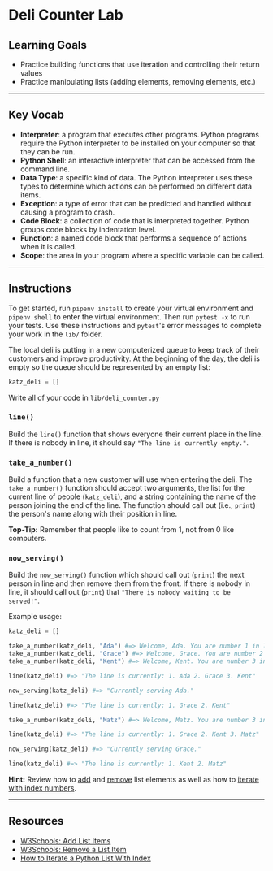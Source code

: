 # Deli Counter Lab

## Learning Goals

- Practice building functions that use iteration and controlling their return
  values
- Practice manipulating lists (adding elements, removing elements, etc.)

***

## Key Vocab

- **Interpreter**: a program that executes other programs. Python programs
require the Python interpreter to be installed on your computer so that they
can be run.
- **Python Shell**: an interactive interpreter that can be accessed from the
command line.
- **Data Type**: a specific kind of data. The Python interpreter uses these
types to determine which actions can be performed on different data items.
- **Exception**: a type of error that can be predicted and handled without
causing a program to crash.
- **Code Block**: a collection of code that is interpreted together. Python
groups code blocks by indentation level.
- **Function**: a named code block that performs a sequence of actions when it
is called.
- **Scope**: the area in your program where a specific variable can be called.

***

## Instructions

To get started, run `pipenv install` to create your virtual environment and
`pipenv shell` to enter the virtual environment. Then run `pytest -x` to run
your tests. Use these instructions and `pytest`'s error messages to complete
your work in the `lib/` folder.

The local deli is putting in a new computerized queue to keep track of their
customers and improve productivity. At the beginning of the day, the deli is
empty so the queue should be represented by an empty list:

```py
katz_deli = []
```

Write all of your code in `lib/deli_counter.py`

### `line()`

Build the `line()` function that shows everyone their current place in the line.
If there is nobody in line, it should say `"The line is currently empty."`.

### `take_a_number()`

Build a function that a new customer will use when entering the deli. The
`take_a_number()` function should accept two arguments, the list for the current
line of people (`katz_deli`), and a string containing the name of the person
joining the end of the line. The function should call out (i.e., `print`) the
person's name along with their position in line.

**Top-Tip:** Remember that people like to count from 1, not from 0 like
computers.

### `now_serving()`

Build the `now_serving()` function which should call out (`print`) the next
person in line and then remove them from the front. If there is nobody in line,
it should call out (`print`) that `"There is nobody waiting to be served!"`.

Example usage:

```py
katz_deli = []

take_a_number(katz_deli, "Ada") #=> Welcome, Ada. You are number 1 in line.
take_a_number(katz_deli, "Grace") #=> Welcome, Grace. You are number 2 in line.
take_a_number(katz_deli, "Kent") #=> Welcome, Kent. You are number 3 in line.

line(katz_deli) #=> "The line is currently: 1. Ada 2. Grace 3. Kent"

now_serving(katz_deli) #=> "Currently serving Ada."

line(katz_deli) #=> "The line is currently: 1. Grace 2. Kent"

take_a_number(katz_deli, "Matz") #=> Welcome, Matz. You are number 3 in line.

line(katz_deli) #=> "The line is currently: 1. Grace 2. Kent 3. Matz"

now_serving(katz_deli) #=> "Currently serving Grace."

line(katz_deli) #=> "The line is currently: 1. Kent 2. Matz"
```

**Hint:** Review how to [add][add-to-list] and [remove][remove-from-list] list
elements as well as how to [iterate with index numbers][iterate-with-index].

***

## Resources

- [W3Schools: Add List Items][add-to-list]
- [W3Schools: Remove a List Item][remove-from-list]
- [How to Iterate a Python List With Index][iterate-with-index]

[add-to-list]: https://www.w3schools.com/python/python_lists_add.asp
[remove-from-list]: https://www.w3schools.com/python/gloss_python_remove_list_items.asp
[iterate-with-index]: https://www.techieheap.com/how-to-iterate-a-python-list-with-index/
